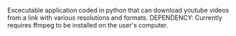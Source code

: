Excecutable application coded in python that can download youtube videos from a link with various resolutions and formats.
DEPENDENCY: Currently requires ffmpeg to be installed on the user's computer.
